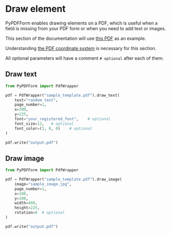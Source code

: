 # Draw element

PyPDFForm enables drawing elements on a PDF, which is useful when a field is missing from your PDF form or when you need to add text or images.

This section of the documentation will use 
[this PDF](https://github.com/chinapandaman/PyPDFForm/raw/master/pdf_samples/sample_template.pdf) as an example.

Understanding [the PDF coordinate system](coordinate.md) is necessary for this section.

All optional parameters will have a comment `# optional` after each of them.

## Draw text

```python
from PyPDFForm import PdfWrapper

pdf = PdfWrapper("sample_template.pdf").draw_text(
    text="random text",
    page_number=1,
    x=300,
    y=225,
    font="your_registered_font",    # optional
    font_size=12,   # optional
    font_color=(1, 0, 0)    # optional
)

pdf.write("output.pdf")
```

## Draw image

```python
from PyPDFForm import PdfWrapper

pdf = PdfWrapper("sample_template.pdf").draw_image(
    image="sample_image.jpg",
    page_number=1,
    x=100,
    y=100,
    width=400,
    height=225,
    rotation=0  # optional
)

pdf.write("output.pdf")
```
